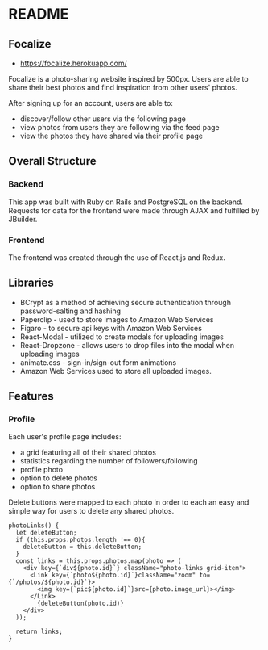 # README

## Focalize
* https://focalize.herokuapp.com/

Focalize is a photo-sharing website inspired by 500px. Users are able to share their best photos and find inspiration from other users' photos.

After signing up for an account, users are able to:

* discover/follow other users via the following page
* view photos from users they are following via the feed page
* view the photos they have shared via their profile page

## Overall Structure

### Backend

This app was built with Ruby on Rails and PostgreSQL on the backend. Requests for data for the frontend were made through AJAX and fulfilled by JBuilder.

### Frontend

The frontend was created through the use of React.js and Redux.

## Libraries

* BCrypt as a method of achieving secure authentication through password-salting and hashing
* Paperclip - used to store images to Amazon Web Services
* Figaro - to secure api keys with Amazon Web Services
* React-Modal - utilized to create modals for uploading images
* React-Dropzone - allows users to drop files into the modal when uploading images
* animate.css - sign-in/sign-out form animations
* Amazon Web Services used to store all uploaded images.

## Features

### Profile

Each user's profile page includes:

* a grid featuring all of their shared photos
* statistics regarding the number of followers/following
* profile photo
* option to delete photos
* option to share photos

Delete buttons were mapped to each photo in order to each an easy and simple way for users to delete any shared photos.

```
photoLinks() {
  let deleteButton;
  if (this.props.photos.length !== 0){
    deleteButton = this.deleteButton;
  }
  const links = this.props.photos.map(photo => (
    <div key={`div${photo.id}`} className="photo-links grid-item">
      <Link key={`photo${photo.id}`}className="zoom" to={`/photos/${photo.id}`}>
        <img key={`pic${photo.id}`}src={photo.image_url}></img>
      </Link>
        {deleteButton(photo.id)}
    </div>
  ));

  return links;
}

```
